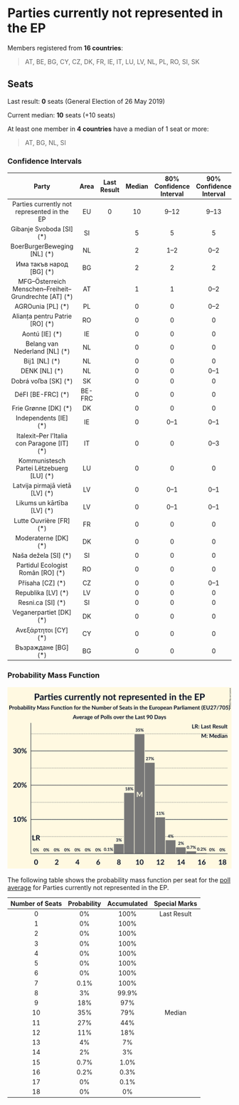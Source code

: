 # Parties currently not represented in the EP

Members registered from **16 countries**:

> AT, BE, BG, CY, CZ, DK, FR, IE, IT, LU, LV, NL, PL, RO, SI, SK

## Seats

Last result: **0** seats (General Election of 26 May 2019)

Current median: **10** seats (+10 seats)

At least one member in **4 countries** have a median of 1 seat or more:

> AT, BG, NL, SI

### Confidence Intervals

| Party | Area | Last Result | Median | 80% Confidence Interval | 90% Confidence Interval | 95% Confidence Interval | 99% Confidence Interval |
|:-----:|:----:|:-----------:|:------:|:-----------------------:|:-----------------------:|:-----------------------:|:-----------------------:|
| Parties currently not represented in the EP | EU | 0 | 10 | 9–12 | 9–13 | 8–14 | 8–15 |
| Gibanje Svoboda [SI] (*) | SI | | 5 | 5 | 5 | 5 | 5 |
| BoerBurgerBeweging [NL] (*) | NL | | 2 | 1–2 | 0–2 | 0–2 | 0–3 |
| Има такъв народ [BG] (*) | BG | | 2 | 2 | 2 | 2 | 2 |
| MFG–Österreich Menschen–Freiheit–Grundrechte [AT] (*) | AT | | 1 | 1 | 0–2 | 0–2 | 0–2 |
| AGROunia [PL] (*) | PL | | 0 | 0 | 0–2 | 0–3 | 0–3 |
| Alianța pentru Patrie [RO] (*) | RO | | 0 | 0 | 0 | 0 | 0 |
| Aontú [IE] (*) | IE | | 0 | 0 | 0 | 0 | 0 |
| Belang van Nederland [NL] (*) | NL | | 0 | 0 | 0 | 0 | 0 |
| Bij1 [NL] (*) | NL | | 0 | 0 | 0 | 0 | 0 |
| DENK [NL] (*) | NL | | 0 | 0 | 0–1 | 0–1 | 0–1 |
| Dobrá voľba [SK] (*) | SK | | 0 | 0 | 0 | 0 | 0 |
| DéFI [BE-FRC] (*) | BE-FRC | | 0 | 0 | 0 | 0 | 0 |
| Frie Grønne [DK] (*) | DK | | 0 | 0 | 0 | 0 | 0 |
| Independents [IE] (*) | IE | | 0 | 0–1 | 0–1 | 0–1 | 0–1 |
| Italexit–Per l’Italia con Paragone [IT] (*) | IT | | 0 | 0 | 0–3 | 0–3 | 0–4 |
| Kommunistesch Partei Lëtzebuerg [LU] (*) | LU | | 0 | 0 | 0 | 0 | 0 |
| Latvija pirmajā vietā [LV] (*) | LV | | 0 | 0–1 | 0–1 | 0–1 | 0–1 |
| Likums un kārtība [LV] (*) | LV | | 0 | 0–1 | 0–1 | 0–1 | 0–1 |
| Lutte Ouvrière [FR] (*) | FR | | 0 | 0 | 0 | 0 | 0 |
| Moderaterne [DK] (*) | DK | | 0 | 0 | 0 | 0 | 0–1 |
| Naša dežela [SI] (*) | SI | | 0 | 0 | 0 | 0 | 0 |
| Partidul Ecologist Român [RO] (*) | RO | | 0 | 0 | 0 | 0 | 0 |
| Přísaha [CZ] (*) | CZ | | 0 | 0 | 0–1 | 0–1 | 0–1 |
| Republika [LV] (*) | LV | | 0 | 0 | 0 | 0 | 0 |
| Resni.ca [SI] (*) | SI | | 0 | 0 | 0 | 0 | 0 |
| Veganerpartiet [DK] (*) | DK | | 0 | 0 | 0 | 0 | 0 |
| Ανεξάρτητοι [CY] (*) | CY | | 0 | 0 | 0 | 0 | 0 |
| Възраждане [BG] (*) | BG | | 0 | 0 | 0 | 0 | 0 |

### Probability Mass Function

![Graph with seats probability mass function not yet produced](average-2022-04-30-seats-pmf-partiescurrentlynotrepresentedintheep.png "Seats Probability Mass Function")

The following table shows the probability mass function per seat for the [poll average](average-2022-04-30.html) for Parties currently not represented in the EP.

| Number of Seats | Probability | Accumulated | Special Marks |
|:---------------:|:-----------:|:-----------:|:-------------:|
| 0 | 0% | 100% | Last Result |
| 1 | 0% | 100% |  |
| 2 | 0% | 100% |  |
| 3 | 0% | 100% |  |
| 4 | 0% | 100% |  |
| 5 | 0% | 100% |  |
| 6 | 0% | 100% |  |
| 7 | 0.1% | 100% |  |
| 8 | 3% | 99.9% |  |
| 9 | 18% | 97% |  |
| 10 | 35% | 79% | Median |
| 11 | 27% | 44% |  |
| 12 | 11% | 18% |  |
| 13 | 4% | 7% |  |
| 14 | 2% | 3% |  |
| 15 | 0.7% | 1.0% |  |
| 16 | 0.2% | 0.3% |  |
| 17 | 0% | 0.1% |  |
| 18 | 0% | 0% |  |


